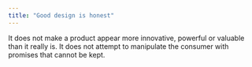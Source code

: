 ```yaml
---
title: "Good design is honest"
---
```


It does not make a product appear more innovative, powerful or valuable than it really is. It does not attempt to manipulate the consumer with promises that cannot be kept.
